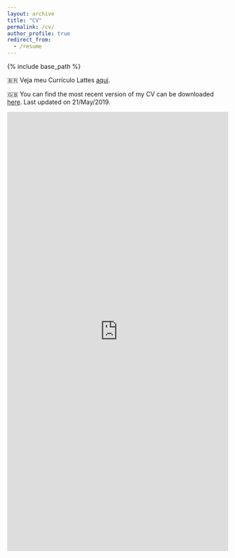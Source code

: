```yaml
---
layout: archive
title: "CV"
permalink: /cv/
author_profile: true
redirect_from:
  - /resume
---
```


{% include base_path %}

:brazil: Veja meu Currículo Lattes [aqui](http://lattes.cnpq.br/3901837886824021).

:uk: You can find the most recent version of my CV can be downloaded [here](https://oliveirathiago.github.io/files/main.pdf). Last updated on 21/May/2019.

<html lang="en" style="width:100%; height:100%;">
  <body style="width:100%; height:50%; margin:0;">
    <iframe src="https://docs.google.com/gview?url=https://oliveirathiago.github.io/files/main.pdf&embedded=true" style="width:100%; height:50%;" frameborder="0"></iframe>
  </body>
</html>
